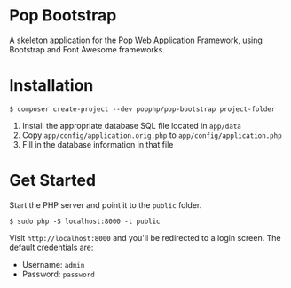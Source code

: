 Pop Bootstrap
=============

A skeleton application for the Pop Web Application Framework,
using Bootstrap and Font Awesome frameworks.

Installation
============

```console
$ composer create-project --dev popphp/pop-bootstrap project-folder
```

1. Install the appropriate database SQL file located in `app/data`
2. Copy `app/config/application.orig.php` to `app/config/application.php`
3. Fill in the database information in that file

Get Started
===========

Start the PHP server and point it to the `public` folder.

```console
$ sudo php -S localhost:8000 -t public
```

Visit `http://localhost:8000` and you'll be redirected to a login
screen. The default credentials are:

* Username: `admin`
* Password: `password`
